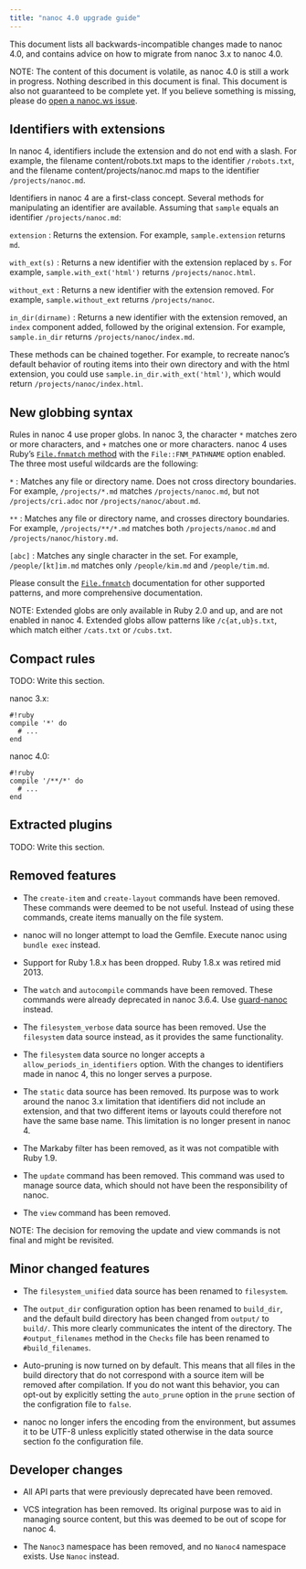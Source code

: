```yaml
---
title: "nanoc 4.0 upgrade guide"
---
```


This document lists all backwards-incompatible changes made to nanoc 4.0, and contains advice on how to migrate from nanoc 3.x to nanoc 4.0.

NOTE: The content of this document is volatile, as nanoc 4.0 is still a work in progress. Nothing described in this document is final. This document is also not guaranteed to be complete yet. If you believe something is missing, please do <a href="https://github.com/nanoc/nanoc.ws/issues/new">open a nanoc.ws issue</a>.

## Identifiers with extensions

In nanoc 4, identifiers include the extension and do not end with a slash. For example, the filename <span class="filename">content/robots.txt</span> maps to the identifier `/robots.txt`, and the filename <span class="filename">content/projects/nanoc.md</span> maps to the identifier `/projects/nanoc.md`.

Identifiers in nanoc 4 are a first-class concept. Several methods for manipulating an identifier are available. Assuming that `sample` equals an identifier `/projects/nanoc.md`:

`extension`
: Returns the extension. For example, `sample.extension` returns `md`.

`with_ext(s)`
: Returns a new identifier with the extension replaced by `s`. For example, `sample.with_ext('html')` returns `/projects/nanoc.html`.

`without_ext`
: Returns a new identifier with the extension removed. For example, `sample.without_ext` returns `/projects/nanoc`.

`in_dir(dirname)`
: Returns a new identifier with the extension removed, an `index` component added, followed by the original extension. For example, `sample.in_dir` returns `/projects/nanoc/index.md`.

These methods can be chained together. For example, to recreate nanoc’s default behavior of routing items into their own directory and with the <span class="filename">html</span> extension, you could use `sample.in_dir.with_ext('html')`, which would return `/projects/nanoc/index.html`.

## New globbing syntax

Rules in nanoc 4 use proper globs. In nanoc 3, the character `*` matches zero or more characters, and `+` matches one or more characters. nanoc 4 uses Ruby’s [`File.fnmatch` method](http://ruby-doc.org/core/File.html#method-c-fnmatch) with the `File::FNM_PATHNAME` option enabled. The three most useful wildcards are the following:

`*`
: Matches any file or directory name. Does not cross directory boundaries. For example, `/projects/*.md` matches `/projects/nanoc.md`, but not `/projects/cri.adoc` nor `/projects/nanoc/about.md`.

`**`
: Matches any file or directory name, and crosses directory boundaries. For example, `/projects/**/*.md` matches both `/projects/nanoc.md` and `/projects/nanoc/history.md`.

`[abc]`
: Matches any single character in the set. For example, `/people/[kt]im.md` matches only `/people/kim.md` and `/people/tim.md`.

Please consult the [`File.fnmatch`](http://ruby-doc.org/core/File.html#method-c-fnmatch) documentation for other supported patterns, and more comprehensive documentation.

NOTE: Extended globs are only available in Ruby 2.0 and up, and are not enabled in nanoc 4. Extended globs allow patterns like <code>/c{at,ub}s.txt</code>, which match either <code>/cats.txt</code> or <code>/cubs.txt</code>.

## Compact rules

TODO: Write this section.

nanoc 3.x:

	#!ruby
	compile '*' do
	  # ...
	end

nanoc 4.0:

	#!ruby
	compile '/**/*' do
	  # ...
	end

## Extracted plugins

TODO: Write this section.

## Removed features

* The `create-item` and `create-layout` commands have been removed. These commands were deemed to be not useful. Instead of using these commands, create items manually on the file system.

* nanoc will no longer attempt to load the Gemfile. Execute nanoc using `bundle exec` instead.

* Support for Ruby 1.8.x has been dropped. Ruby 1.8.x was retired mid 2013.

* The `watch` and `autocompile` commands have been removed. These commands were already deprecated in nanoc 3.6.4. Use [guard-nanoc](https://github.com/guard/guard-nanoc) instead.

* The `filesystem_verbose` data source has been removed. Use the `filesystem` data source instead, as it provides the same functionality.

* The `filesystem` data source no longer accepts a `allow_periods_in_identifiers` option. With the changes to identifiers made in nanoc 4, this no longer serves a purpose.

* The `static` data source has been removed. Its purpose was to work around the nanoc 3.x limitation that identifiers did not include an extension, and that two different items or layouts could therefore not have the same base name. This limitation is no longer present in nanoc 4.

* The Markaby filter has been removed, as it was not compatible with Ruby 1.9.

* The `update` command has been removed. This command was used to manage source data, which should not have been the responsibility of nanoc.

* The `view` command has been removed.

NOTE: The decision for removing the <span class="command">update</span> and <span class="command">view</span> commands is not final and might be revisited.

## Minor changed features

* The `filesystem_unified` data source has been renamed to `filesystem`.

* The `output_dir` configuration option has been renamed to `build_dir`, and the default build directory has been changed from `output/` to `build/`. This more clearly communicates the intent of the directory. The `#output_filenames` method in the `Checks` file has been renamed to `#build_filenames`.

* Auto-pruning is now turned on by default. This means that all files in the build directory that do not correspond with a source item will be removed after compilation. If you do not want this behavior, you can opt-out by explicitly setting the `auto_prune` option in the `prune` section of the configration file to `false`.

* nanoc no longer infers the encoding from the environment, but assumes it to be UTF-8 unless explicitly stated otherwise in the data source section fo the configuration file.

## Developer changes

* All API parts that were previously deprecated have been removed.

* VCS integration has been removed. Its original purpose was to aid in managing source content, but this was deemed to be out of scope for nanoc 4.

* The `Nanoc3` namespace has been removed, and no `Nanoc4` namespace exists. Use `Nanoc` instead.
